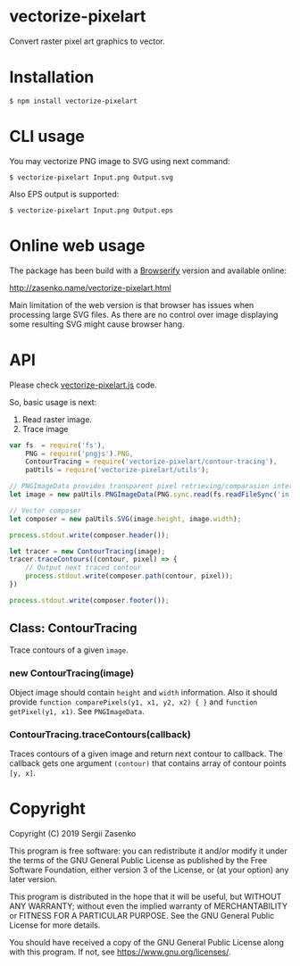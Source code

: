 vectorize-pixelart
==================

Convert raster pixel art graphics to vector.

# Installation

    $ npm install vectorize-pixelart

# CLI usage

You may vectorize PNG image to SVG using next command:

    $ vectorize-pixelart Input.png Output.svg

Also EPS output is supported:

    $ vectorize-pixelart Input.png Output.eps

# Online web usage

The package has been build with a [Browserify](browserify.org) version and
available online:

http://zasenko.name/vectorize-pixelart.html

Main limitation of the web version is that browser has issues when processing
large SVG files. As there are no control over image displaying some resulting
SVG might cause browser hang.

# API

Please check [vectorize-pixelart.js](vectorize-pixelart.js) code.

So, basic usage is next:

1. Read raster image.
2. Trace image

```js
var fs  = require('fs'),
    PNG = require('pngjs').PNG,
    ContourTracing = require('vectorize-pixelart/contour-tracing'),
    paUtils = require('vectorize-pixelart/utils');

// PNGImageData provides transparent pixel retrieving/comparasion interface
let image = new paUtils.PNGImageData(PNG.sync.read(fs.readFileSync('in.png')));

// Vector composer
let composer = new paUtils.SVG(image.height, image.width);

process.stdout.write(composer.header());

let tracer = new ContourTracing(image);
tracer.traceContours((contour, pixel) => {
    // Output next traced contour
    process.stdout.write(composer.path(contour, pixel));
})

process.stdout.write(composer.footer());
```

## Class: ContourTracing

Trace contours of a given `image`.

### new ContourTracing(image)

Object image should contain `height` and `width` information. Also it should
provide `function comparePixels(y1, x1, y2, x2) { }` and `function getPixel(y1,
x1)`. See `PNGImageData`.

### ContourTracing.traceContours(callback)
Traces contours of a given image and return next contour to callback. The
callback gets one argument `(contour)` that contains array of contour points 
`[y, x]`.

# Copyright

Copyright (C) 2019 Sergii Zasenko

This program is free software: you can redistribute it and/or modify
it under the terms of the GNU General Public License as published by
the Free Software Foundation, either version 3 of the License, or
(at your option) any later version.

This program is distributed in the hope that it will be useful,
but WITHOUT ANY WARRANTY; without even the implied warranty of
MERCHANTABILITY or FITNESS FOR A PARTICULAR PURPOSE.  See the
GNU General Public License for more details.

You should have received a copy of the GNU General Public License
along with this program.  If not, see <https://www.gnu.org/licenses/>.
